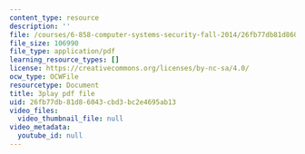 ```yaml
---
content_type: resource
description: ''
file: /courses/6-858-computer-systems-security-fall-2014/26fb77db81d86043cbd3bc2e4695ab13_WG5UbMrUiLU.pdf
file_size: 106990
file_type: application/pdf
learning_resource_types: []
license: https://creativecommons.org/licenses/by-nc-sa/4.0/
ocw_type: OCWFile
resourcetype: Document
title: 3play pdf file
uid: 26fb77db-81d8-6043-cbd3-bc2e4695ab13
video_files:
  video_thumbnail_file: null
video_metadata:
  youtube_id: null
---
```


